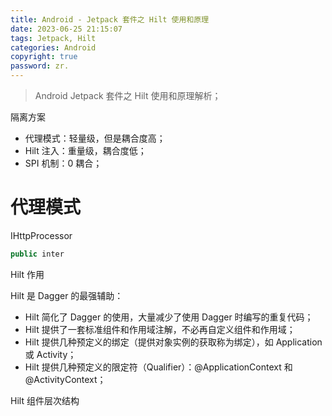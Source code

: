 ```yaml
---
title: Android - Jetpack 套件之 Hilt 使用和原理
date: 2023-06-25 21:15:07
tags: Jetpack, Hilt
categories: Android
copyright: true
password: zr.
---
```


> Android Jetpack 套件之 Hilt 使用和原理解析；

<!--more-->

隔离方案

- 代理模式：轻量级，但是耦合度高；
- Hilt 注入：重量级，耦合度低；
- SPI 机制：0 耦合；

# 代理模式



IHttpProcessor

``` java
public inter
```



Hilt 作用

Hilt 是 Dagger 的最强辅助：

- Hilt 简化了 Dagger 的使用，大量减少了使用 Dagger 时编写的重复代码；
- Hilt 提供了一套标准组件和作用域注解，不必再自定义组件和作用域；
- Hilt 提供几种预定义的绑定（提供对象实例的获取称为绑定），如 Application 或 Activity；
- Hilt 提供几种预定义的限定符（Qualifier）：@ApplicationContext 和 @ActivityContext；

Hilt 组件层次结构

![]()





















